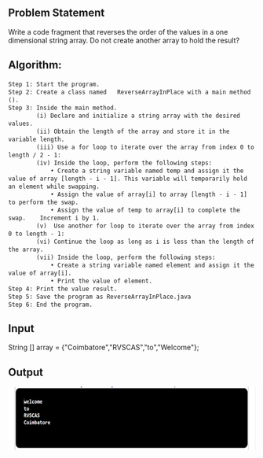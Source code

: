 ## Problem Statement

Write a code fragment that reverses the order of the values in a one dimensional string array. Do not create another array to hold the result?


## Algorithm:

    Step 1:	Start the program.
	Step 2: Create a class named   ReverseArrayInPlace with a main method ().
	Step 3: Inside the main method.
			(i) Declare and initialize a string array with the desired values.
			(ii) Obtain the length of the array and store it in the variable length.
			(iii) Use a for loop to iterate over the array from index 0 to length / 2 - 1:
			(iv) Inside the loop, perform the following steps:
				• Create a string variable named temp and assign it the value of array [length - i - 1]. This variable will temporarily hold an element while swapping.
				• Assign the value of array[i] to array [length - i - 1] to perform the swap.
				• Assign the value of temp to array[i] to complete the swap.	Increment i by 1.
			(v)  Use another for loop to iterate over the array from index 0 to length - 1:
			(vi) Continue the loop as long as i is less than the length of the array.
			(vii) Inside the loop, perform the following steps:
				• Create a string variable named element and assign it the value of array[i].
				• Print the value of element.
	Step 4: Print the value result.
	Step 5: Save the program as ReverseArrayInPlace.java
	Step 6: End the program.


## Input

String [] array = {"Coimbatore","RVSCAS","to","Welcome"};

## Output

![Alt text](image-30.png)
